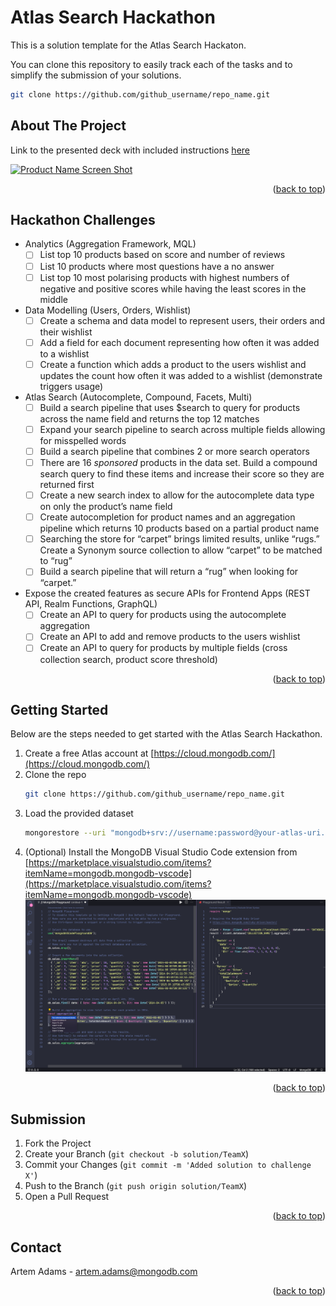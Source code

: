 <div id="top"></div>

# Atlas Search Hackathon

This is a solution template for the Atlas Search Hackaton. 

You can clone this repository to easily track each of the tasks and to simplify the submission of your solutions.

   ```sh
   git clone https://github.com/github_username/repo_name.git
   ```

<!-- ABOUT THE PROJECT -->
## About The Project

Link to the presented deck with included instructions [here](https://docs.google.com/presentation/d/19pNnkgaQd7z3RDX9f71KL2ZodbzogZzNoWGGbjBPrDs/edit#slide=id.g118e2757ad8_0_2560)

[![Product Name Screen Shot][product-screenshot]](https://www.mongodb.com/atlas/search)

<p align="right">(<a href="#top">back to top</a>)</p>

<!-- ROADMAP -->
## Hackathon Challenges

- Analytics (Aggregation Framework, MQL)
    - [ ] List top 10 products based on score and number of reviews
    - [ ] List 10 products where most questions have a no answer
    - [ ] List top 10 most polarising products with highest numbers of negative and positive scores while having the least scores in the middle
- Data Modelling (Users, Orders, Wishlist)
    - [ ] Create a schema and data model to represent users, their orders and their wishlist
    - [ ] Add a field for each document representing how often it was added to a wishlist
    - [ ] Create a function which adds a product to the users wishlist and updates the count how often it was added to a wishlist (demonstrate triggers usage)
- Atlas Search (Autocomplete, Compound, Facets, Multi)
    - [ ] Build a search pipeline that uses $search to query for products across the name field and returns the top 12 matches
    - [ ] Expand your search pipeline to search across multiple fields allowing for misspelled words
    - [ ] Build a search pipeline that combines 2 or more search operators
    - [ ] There are 16 *sponsored* products in the data set. Build a compound search query to find these items and increase their score so they are returned first
    - [ ] Create a new search index to allow for the autocomplete data type on only the product’s name field
    - [ ] Create autocompletion for product names and an aggregation pipeline which returns 10 products based on a partial product name
    - [ ] Searching the store for “carpet” brings limited results, unlike “rugs.” Create a Synonym source collection to allow “carpet” to be matched to “rug”
    - [ ] Build a search pipeline that will return a “rug” when looking for “carpet.”

- Expose the created features as secure APIs for Frontend Apps (REST API, Realm Functions, GraphQL)
    - [ ] Create an API to query for products using the autocomplete aggregation
    - [ ] Create an API to add and remove products to the users wishlist
    - [ ] Create an API to query for products by multiple fields (cross collection search, product score threshold)

<p align="right">(<a href="#top">back to top</a>)</p>

<!-- GETTING STARTED -->
## Getting Started

Below are the steps needed to get started with the Atlas Search Hackathon.

1. Create a free Atlas account at [https://cloud.mongodb.com/](https://cloud.mongodb.com/)
2. Clone the repo
   ```sh
   git clone https://github.com/github_username/repo_name.git
   ```
3. Load the provided dataset
   ```sh
   mongorestore --uri "mongodb+srv://username:password@your-atlas-uri.net/" /dump-directory
   ```
4. (Optional) Install the MongoDB Visual Studio Code extension from [https://marketplace.visualstudio.com/items?itemName=mongodb.mongodb-vscode](https://marketplace.visualstudio.com/items?itemName=mongodb.mongodb-vscode)
   [![Vscode Screen Shot][vscode-screenshot]](https://marketplace.visualstudio.com/items?itemName=mongodb.mongodb-vscode)

<p align="right">(<a href="#top">back to top</a>)</p>

<!-- CONTRIBUTING -->
## Submission

1. Fork the Project
2. Create your Branch (`git checkout -b solution/TeamX`)
3. Commit your Changes (`git commit -m 'Added solution to challenge X'`)
4. Push to the Branch (`git push origin solution/TeamX`)
5. Open a Pull Request

<p align="right">(<a href="#top">back to top</a>)</p>


<!-- CONTACT -->
## Contact

Artem Adams - [artem.adams@mongodb.com](mailto:artem.adams@mongodb.com)

<p align="right">(<a href="#top">back to top</a>)</p>



<!-- MARKDOWN LINKS & IMAGES -->
<!-- https://www.markdownguide.org/basic-syntax/#reference-style-links -->
[product-screenshot]: https://webimages.mongodb.com/_com_assets/cms/ktxaqsnnbqbx3o876-search_Slalom2.svg?ixlib=js-3.5.1&auto=format%2Ccompress&w=594
[vscode-screenshot]: https://github.com/mongodb-js/vscode/raw/main/resources/screenshots/query-translator.png
